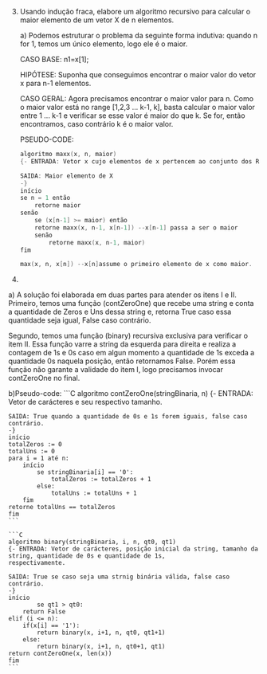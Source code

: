 3. Usando indução fraca, elabore um algoritmo recursivo para calcular o maior elemento
de um vetor X de n elementos.
    
    a) Podemos estruturar o problema da seguinte forma indutiva: quando n for 1, temos um único
    elemento, logo ele é o maior.

    CASO BASE: n1=x[1];

    HIPÓTESE: Suponha que conseguimos encontrar o maior valor do vetor x para n-1 elementos.

    CASO GERAL: Agora precisamos encontrar o maior valor para n. Como o maior valor está no
    range [1,2,3 ... k-1, k], basta calcular o maior valor entre 1 ... k-1 e verificar se esse
    valor é maior do que k. Se for, então encontramos, caso contrário k é o maior valor.

    PSEUDO-CODE:
    ```C
    algoritmo maxx(x, n, maior)
    {- ENTRADA: Vetor x cujo elementos de x pertencem ao conjunto dos Reais.

    SAIDA: Maior elemento de X
    -}
    início
    se n = 1 então
        retorne maior
    senão
        se (x[n-1] >= maior) então
        retorne maxx(x, n-1, x[n-1]) --x[n-1] passa a ser o maior
        senão
            retorne maxx(x, n-1, maior)
    fim

    max(x, n, x[n]) --x[n]assume o primeiro elemento de x como maior.
    ```
5. 
a) A solução foi elaborada em duas partes para atender os itens I e II.
Primeiro, temos uma função (contZeroOne) que recebe uma string e conta a quantidade de Zeros e Uns dessa string e,
retorna True caso essa quantidade seja igual, False caso contrário.

Segundo, temos uma função (binary) recursiva exclusiva para verificar o item II.
Essa função varre a string da esquerda para direita e realiza a contagem de 1s e 0s
caso em algun momento a quantidade de 1s exceda a quantidade 0s naquela posição, então retornamos False.
Porém essa função não garante a validade do item I, logo precisamos invocar contZeroOne no final.

b)Pseudo-code:
    ```C
    algoritmo contZeroOne(stringBinaria, n)
    {- ENTRADA: Vetor de carácteres e seu respectivo tamanho.

    SAIDA: True quando a quantidade de 0s e 1s forem iguais, false caso contrário.
    -}
    início
    totalZeros := 0
    totalUns := 0 
    para i = 1 até n:
        início
            se stringBinaria[i] == '0':
                totalZeros := totalZeros + 1
            else:
                totalUns := totalUns + 1
        fim
    retorne totalUns == totalZeros
    fim
    ```

    ```C
    algoritmo binary(stringBinaria, i, n, qt0, qt1)
    {- ENTRADA: Vetor de carácteres, posição inicial da string, tamanho da string, quantidade de 0s e quantidade de 1s,
    respectivamente.

    SAIDA: True se caso seja uma strnig binária válida, false caso contrário.
    -}
    início
            se qt1 > qt0:
        return False
    elif (i <= n):
        if(x[i] == '1'):
            return binary(x, i+1, n, qt0, qt1+1)
        else:
            return binary(x, i+1, n, qt0+1, qt1)
    return contZeroOne(x, len(x))
    fim
    ```